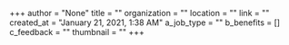 +++
author = "None"
title = ""
organization = ""
location = ""
link = ""
created_at = "January 21, 2021, 1:38 AM"
a_job_type = ""
b_benefits = []
c_feedback = ""
thumbnail = ""
+++
